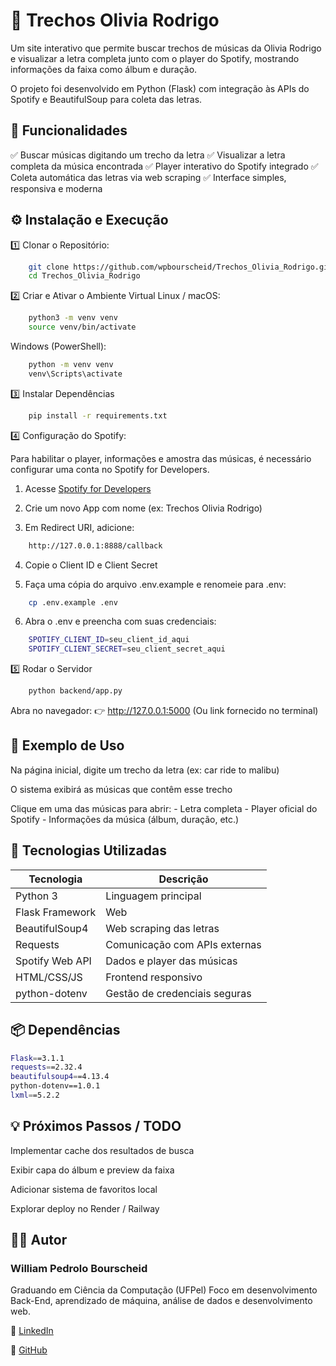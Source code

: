 # 🎵 Trechos Olivia Rodrigo

Um site interativo que permite buscar trechos de músicas da Olivia Rodrigo e visualizar a letra completa junto com o player do Spotify, mostrando informações da faixa como álbum e duração.

O projeto foi desenvolvido em Python (Flask) com integração às APIs do Spotify e BeautifulSoup para coleta das letras.

## 🧠 Funcionalidades

✅ Buscar músicas digitando um trecho da letra
✅ Visualizar a letra completa da música encontrada
✅ Player interativo do Spotify integrado
✅ Coleta automática das letras via web scraping
✅ Interface simples, responsiva e moderna

## ⚙️ Instalação e Execução
1️⃣ Clonar o Repositório:
```bash
    git clone https://github.com/wpbourscheid/Trechos_Olivia_Rodrigo.git
    cd Trechos_Olivia_Rodrigo
```
2️⃣ Criar e Ativar o Ambiente Virtual
Linux / macOS:
```bash
    python3 -m venv venv
    source venv/bin/activate
```
Windows (PowerShell):
```bash
    python -m venv venv
    venv\Scripts\activate
```
3️⃣ Instalar Dependências
```bash
    pip install -r requirements.txt
```
4️⃣ Configuração do Spotify:

Para habilitar o player, informações e amostra das músicas, é necessário configurar uma conta no Spotify for Developers.

1. Acesse [Spotify for Developers](https://developer.spotify.com/dashboard)

2. Crie um novo App com nome (ex: Trechos Olivia Rodrigo)

3. Em Redirect URI, adicione:
```bash
    http://127.0.0.1:8888/callback
```
4. Copie o Client ID e Client Secret

5. Faça uma cópia do arquivo .env.example e renomeie para .env:
```bash
    cp .env.example .env
```
6. Abra o .env e preencha com suas credenciais:
```bash
    SPOTIFY_CLIENT_ID=seu_client_id_aqui
    SPOTIFY_CLIENT_SECRET=seu_client_secret_aqui
```
5️⃣ Rodar o Servidor
```bash
    python backend/app.py
```
Abra no navegador:
👉 http://127.0.0.1:5000 (Ou link fornecido no terminal)


## 🧩 Exemplo de Uso

Na página inicial, digite um trecho da letra (ex: car ride to malibu)

O sistema exibirá as músicas que contêm esse trecho

Clique em uma das músicas para abrir:
    - Letra completa
    - Player oficial do Spotify
    - Informações da música (álbum, duração, etc.)


## 🧰 Tecnologias Utilizadas
|   Tecnologia   |          Descrição            |
| -------------  | ----------------------------- |
| Python 3	     | Linguagem principal           |
| Flask	Framework| Web                           |
| BeautifulSoup4 | Web scraping das letras       |
| Requests	     | Comunicação com APIs externas |
| Spotify Web API| Dados e player das músicas    |
| HTML/CSS/JS	 | Frontend responsivo           |
| python-dotenv	 | Gestão de credenciais seguras |


## 📦 Dependências
```bash
Flask==3.1.1
requests==2.32.4
beautifulsoup4==4.13.4
python-dotenv==1.0.1
lxml==5.2.2
```

## 💡 Próximos Passos / TODO

 Implementar cache dos resultados de busca

 Exibir capa do álbum e preview da faixa

 Adicionar sistema de favoritos local

 Explorar deploy no Render / Railway

## 👨‍💻 Autor

### William Pedrolo Bourscheid
Graduando em Ciência da Computação (UFPel)
Foco em desenvolvimento Back-End, aprendizado de máquina, análise de dados e desenvolvimento web.

🔗 [LinkedIn](https://www.linkedin.com/in/wpbourscheid/)

🐙 [GitHub](https://github.com/wpbourscheid)